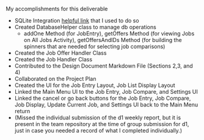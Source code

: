 My accomplishments for this deliverable

- SQLite Integration [helpful link](https://www.youtube.com/watch?v=312RhjfetP8&ab_channel=freeCodeCamp.org) that I used to do so
- Created DatabaseHelper class to manage db operations
  - addOne Method (for JobEntry), getOffers Method (for viewing Jobs on All Jobs Activity), getOffersAndIDs Method (for building the spinners that are needed for selecting job comparisons)
- Created the Job Offer Handler Class
- Created the Job Handler Class
- Contributed to the Design Document Markdown File (Sections 2,3, and 4)
- Collaborated on the Project Plan
- Created the UI for the Job Entry Layout, Job List Display Layout
- Linked the Main Menu UI to the Job Entry, Job Compare, and Settings UI
- Linked the cancel or go back buttons for the Job Entry, Job Compare, Job Display, Update Current Job, and Settings UI back to the Main Menu return
- (Missed the individual submission of the d1 weekly report, but it is present in the team repository at the time of group submission for d1, just in case you needed a record of what I completed individually.)